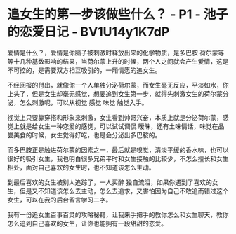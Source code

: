 # 追女生的第一步该做些什么？ - P1 - 池子的恋爱日记 - BV1U14y1K7dP

爱情是什么？，爱情是你脑子被刺激时释放出来的化学物质，是多巴胺 荷尔蒙等等十几种基数影响的结果，当荷尔蒙上升的时候，两个人之间就会产生爱情，这是不可控的，是需要双方相互吸引的，一厢情愿的追女生。

不经回报的付出，就像你一个人单独分泌荷尔蒙，而女生毫无反应，平淡如水，你上头了，但是女生却毫无感觉，想要追到女生第一步，就得先刺激女生的荷尔蒙分泌，怎么刺激呢，可以从视觉 感觉 味觉 触觉入手。

视觉上只要靠穿搭和形象来刺激，女生看到帅哥兴奋，本质上就是分泌荷尔蒙，感觉上就是给女生一种恋爱的感觉，可以试试调侃 暧昧，还有土味情话，味觉在品尝美食的时候，女生觉得好吃，也是会分泌出多巴胺的。

而多巴胺正是触进荷尔蒙的因素之一，最后就是嗅觉，清淡平缓的香水味，也可以很好的吸引女生，我也明白很多兄弟平时和女生接触的比较少，不怎么擅长和女生相处，面对自己喜欢的女生时，也不知道该怎么主动。

到最后喜欢的女生被别人追踪了，一人买醉 独自流泪，如果你遇到了喜欢的女生，但是又不知道该怎么去主动，怎么去追求，又害怕因为自己不敢追而错过这个女生，可以在我的后台留言学习二字。

我有一份追女生百事百灵的攻略秘籍，让我来手把手的教你怎么和女生聊天，教你怎么追到自己喜欢的女生，让你也能拥有一段甜甜的恋爱。